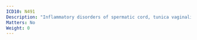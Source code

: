 ```yaml
---
ICD10: N491
Description: "Inflammatory disorders of spermatic cord, tunica vaginalis and vas deferens"
Matters: No
Weight: 0
---
```


